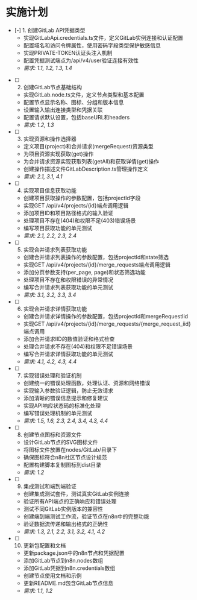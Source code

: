 # 实施计划

- [-] 1. 创建GitLab API凭据类型
  - 实现GitLabApi.credentials.ts文件，定义GitLab实例连接和认证配置
  - 配置域名和访问令牌属性，使用密码字段类型保护敏感信息
  - 实现PRIVATE-TOKEN认证头注入机制
  - 配置凭据测试端点为/api/v4/user验证连接有效性
  - _需求: 1.1, 1.2, 1.3, 1.4_

- [ ] 2. 创建GitLab节点基础结构
  - 实现GitLab.node.ts文件，定义节点类型和基本配置
  - 配置节点显示名称、图标、分组和版本信息
  - 设置输入输出连接类型和凭据关联
  - 配置请求默认设置，包括baseURL和headers
  - _需求: 1.2, 1.3_

- [ ] 3. 实现资源和操作选择器
  - 定义项目(project)和合并请求(mergeRequest)资源类型
  - 为项目资源实现获取(get)操作
  - 为合并请求资源实现获取列表(getAll)和获取详情(get)操作
  - 创建操作描述文件GitLabDescription.ts管理操作定义
  - _需求: 2.1, 3.1, 4.1_

- [ ] 4. 实现项目信息获取功能
  - 创建项目获取操作的参数配置，包括projectId字段
  - 实现GET /api/v4/projects/{id}端点调用逻辑
  - 添加项目ID和项目路径格式的输入验证
  - 处理项目不存在(404)和权限不足(403)错误场景
  - 编写项目获取功能的单元测试
  - _需求: 2.1, 2.2, 2.3, 2.4_

- [ ] 5. 实现合并请求列表获取功能
  - 创建合并请求列表操作的参数配置，包括projectId和state筛选
  - 实现GET /api/v4/projects/{id}/merge_requests端点调用逻辑
  - 添加分页参数支持(per_page, page)和状态筛选功能
  - 处理项目不存在和权限错误的异常情况
  - 编写合并请求列表获取功能的单元测试
  - _需求: 3.1, 3.2, 3.3, 3.4_

- [ ] 6. 实现合并请求详情获取功能
  - 创建合并请求详情操作的参数配置，包括projectId和mergeRequestIid
  - 实现GET /api/v4/projects/{id}/merge_requests/{merge_request_iid}端点调用
  - 添加合并请求IID的数值验证和格式检查
  - 处理合并请求不存在(404)和权限不足错误场景
  - 编写合并请求详情获取功能的单元测试
  - _需求: 4.1, 4.2, 4.3, 4.4_

- [ ] 7. 实现错误处理和验证机制
  - 创建统一的错误处理函数，处理认证、资源和网络错误
  - 实现输入参数验证逻辑，防止无效请求
  - 添加清晰的错误信息提示和修复建议
  - 实现API响应状态码的标准化处理
  - 编写错误处理机制的单元测试
  - _需求: 1.5, 1.6, 2.3, 2.4, 3.4, 4.3, 4.4_

- [ ] 8. 创建节点图标和资源文件
  - 设计GitLab节点的SVG图标文件
  - 将图标文件放置在nodes/GitLab/目录下
  - 确保图标符合n8n社区节点设计规范
  - 配置构建脚本复制图标到dist目录
  - _需求: 1.2_

- [ ] 9. 集成测试和端到端验证
  - 创建集成测试套件，测试真实GitLab实例连接
  - 验证所有API端点的正确响应和错误处理
  - 测试不同GitLab实例版本的兼容性
  - 创建端到端测试工作流，验证节点在n8n中的完整功能
  - 验证数据流传递和输出格式的正确性
  - _需求: 1.3, 2.1, 2.2, 3.1, 3.2, 4.1, 4.2_

- [ ] 10. 更新包配置和文档
  - 更新package.json中的n8n节点和凭据配置
  - 添加GitLab节点到n8n.nodes数组
  - 添加GitLab凭据到n8n.credentials数组
  - 创建节点使用文档和示例
  - 更新README.md包含GitLab节点信息
  - _需求: 1.1, 1.2_